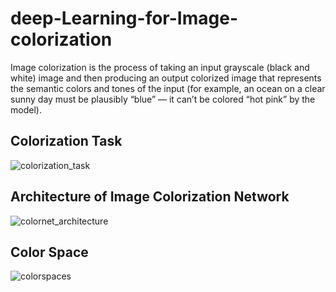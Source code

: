 # deep-Learning-for-Image-colorization
Image colorization is the process of taking an input grayscale (black and white) image and then producing an output colorized image that represents the semantic colors and tones of the input (for example, an ocean on a clear sunny day must be plausibly “blue” — it can’t be colored “hot pink” by the model).

## Colorization Task


![colorization_task](https://user-images.githubusercontent.com/63404097/159482545-861bf1de-98ea-4a23-8ce9-76386141fdf7.png)






## Architecture of Image Colorization Network


![colornet_architecture](https://user-images.githubusercontent.com/63404097/159618237-c63335f4-4ee6-4508-9d44-47c1a4e191f1.png)


## Color Space



![colorspaces](https://user-images.githubusercontent.com/63404097/159941664-d316ec13-4b85-4974-88aa-47cf28afee61.png)
